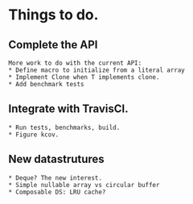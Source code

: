 # Things to do.
## Complete the API
    More work to do with the current API:
    * Define macro to initialize from a literal array
    * Implement Clone when T implements clone.
    * Add benchmark tests
## Integrate with TravisCI.
    * Run tests, benchmarks, build.
    * Figure kcov.
## New datastrutures
    * Deque? The new interest.
    * Simple nullable array vs circular buffer
    * Composable DS: LRU cache?
